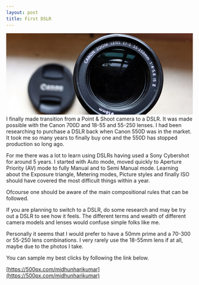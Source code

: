 ```yaml
---
layout: post
title: First DSLR
---
```

![randomcontact](/public/images/canon_lens.jpg)
I finally made transition from a Point & Shoot camera to a DSLR. It was made possible with the Canon 700D and 18-55 and 55-250 lenses. I had been researching to purchase a DSLR back when Canon 550D was in the market. It took me so many years to finally buy one and the 550D has stopped production so long ago.

For me there was a lot to learn using DSLRs having used a Sony Cybershot for around 5 years. I started with Auto mode, moved quickly to Aperture Priority (AV) mode to fully Manual and to Semi Manual mode. Learning about the Exposure triangle, Metering modes, Picture styles and finally ISO should have covered the most difficult things within a year.

Ofcourse one should be aware of the main compositional rules that can be followed.

If you are planning to switch to a DSLR, do some research and may be try out a DSLR to see how it feels. The different terms and wealth of different camera models and lenses would confuse simple folks like me.

Personally it seems that I would prefer to have a 50mm prime and a 70-300 or 55-250 lens combinations. I very rarely use the 18-55mm lens if at all, maybe due to the photos I take.

You can sample my best clicks by following the link below.

[https://500px.com/midhunharikumar](https://500px.com/midhunharikumar)